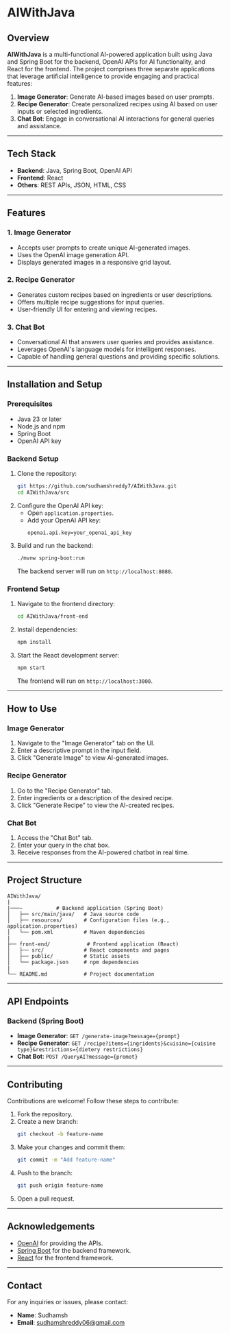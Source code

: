 # AIWithJava

## Overview
**AIWithJava** is a multi-functional AI-powered application built using Java and Spring Boot for the backend, OpenAI APIs for AI functionality, and React for the frontend. The project comprises three separate applications that leverage artificial intelligence to provide engaging and practical features:

1. **Image Generator**: Generate AI-based images based on user prompts.
2. **Recipe Generator**: Create personalized recipes using AI based on user inputs or selected ingredients.
3. **Chat Bot**: Engage in conversational AI interactions for general queries and assistance.

---

## Tech Stack

- **Backend**: Java, Spring Boot, OpenAI API
- **Frontend**: React
- **Others**: REST APIs, JSON, HTML, CSS

---

## Features

### 1. Image Generator
- Accepts user prompts to create unique AI-generated images.
- Uses the OpenAI image generation API.
- Displays generated images in a responsive grid layout.

### 2. Recipe Generator
- Generates custom recipes based on ingredients or user descriptions.
- Offers multiple recipe suggestions for input queries.
- User-friendly UI for entering and viewing recipes.

### 3. Chat Bot
- Conversational AI that answers user queries and provides assistance.
- Leverages OpenAI's language models for intelligent responses.
- Capable of handling general questions and providing specific solutions.

---

## Installation and Setup

### Prerequisites
- Java 23 or later
- Node.js and npm
- Spring Boot
- OpenAI API key

### Backend Setup
1. Clone the repository:
   ```bash
   git https://github.com/sudhamshreddy7/AIWithJava.git
   cd AIWithJava/src
   ```
2. Configure the OpenAI API key:
    - Open `application.properties`.
    - Add your OpenAI API key:
      ```properties
      openai.api.key=your_openai_api_key
      ```
3. Build and run the backend:
   ```bash
   ./mvnw spring-boot:run
   ```
   The backend server will run on `http://localhost:8080`.

### Frontend Setup
1. Navigate to the frontend directory:
   ```bash
   cd AIWithJava/front-end
   ```
2. Install dependencies:
   ```bash
   npm install
   ```
3. Start the React development server:
   ```bash
   npm start
   ```
   The frontend will run on `http://localhost:3000`.

---

## How to Use

### Image Generator
1. Navigate to the "Image Generator" tab on the UI.
2. Enter a descriptive prompt in the input field.
3. Click "Generate Image" to view AI-generated images.

### Recipe Generator
1. Go to the "Recipe Generator" tab.
2. Enter ingredients or a description of the desired recipe.
3. Click "Generate Recipe" to view the AI-created recipes.

### Chat Bot
1. Access the "Chat Bot" tab.
2. Enter your query in the chat box.
3. Receive responses from the AI-powered chatbot in real time.

---

## Project Structure
```
AIWithJava/
|
|───~           # Backend application (Spring Boot)
│   ├── src/main/java/   # Java source code
│   ├── resources/       # Configuration files (e.g., application.properties)
│   └── pom.xml          # Maven dependencies
|
├── front-end/            # Frontend application (React)
│   ├── src/             # React components and pages
│   ├── public/          # Static assets
│   └── package.json     # npm dependencies
|
└── README.md            # Project documentation
```

---

## API Endpoints

### Backend (Spring Boot)
- **Image Generator**: `GET /generate-image?message={prompt}`
- **Recipe Generator**: `GET /recipe?items={ingridents}&cuisine={cuisine type}&restrictions={dietery restrictions}`
- **Chat Bot**: `POST /QueryAI?message={promot}`

---

## Contributing
Contributions are welcome! Follow these steps to contribute:
1. Fork the repository.
2. Create a new branch:
   ```bash
   git checkout -b feature-name
   ```
3. Make your changes and commit them:
   ```bash
   git commit -m "Add feature-name"
   ```
4. Push to the branch:
   ```bash
   git push origin feature-name
   ```
5. Open a pull request.

---


## Acknowledgements
- [OpenAI](https://openai.com) for providing the APIs.
- [Spring Boot](https://spring.io/projects/spring-boot) for the backend framework.
- [React](https://reactjs.org/) for the frontend framework.

---

## Contact
For any inquiries or issues, please contact:
- **Name**: Sudhamsh
- **Email**: sudhamshreddy06@gmail.com
